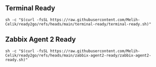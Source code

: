 ## Terminal Ready

    sh -c "$(curl -fsSL https://raw.githubusercontent.com/Melih-Celik/ready2go/refs/heads/main/terminal-ready/terminal-ready.sh)"
## Zabbix Agent 2 Ready

    sh -c "$(curl -fsSL https://raw.githubusercontent.com/Melih-Celik/ready2go/refs/heads/main/zabbix-agent2-ready/zabbix-agent2-ready.sh)"
